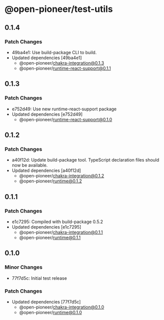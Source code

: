 # @open-pioneer/test-utils

## 0.1.4

### Patch Changes

-   49ba4e1: Use build-package CLI to build.
-   Updated dependencies [49ba4e1]
    -   @open-pioneer/chakra-integration@0.1.3
    -   @open-pioneer/runtime-react-support@0.1.1

## 0.1.3

### Patch Changes

-   e752d49: Use new runtime-react-support package
-   Updated dependencies [e752d49]
    -   @open-pioneer/runtime-react-support@0.1.0

## 0.1.2

### Patch Changes

-   a40f12d: Update build-package tool. TypeScript declaration files should now be available.
-   Updated dependencies [a40f12d]
    -   @open-pioneer/chakra-integration@0.1.2
    -   @open-pioneer/runtime@0.1.2

## 0.1.1

### Patch Changes

-   e1c7295: Compiled with build-package 0.5.2
-   Updated dependencies [e1c7295]
    -   @open-pioneer/chakra-integration@0.1.1
    -   @open-pioneer/runtime@0.1.1

## 0.1.0

### Minor Changes

-   77f7d5c: Initial test release

### Patch Changes

-   Updated dependencies [77f7d5c]
    -   @open-pioneer/chakra-integration@0.1.0
    -   @open-pioneer/runtime@0.1.0
